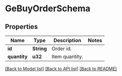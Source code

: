 # GeBuyOrderSchema

## Properties

Name | Type | Description | Notes
------------ | ------------- | ------------- | -------------
**id** | **String** | Order id. | 
**quantity** | **u32** | Item quantity. | 

[[Back to Model list]](../README.md#documentation-for-models) [[Back to API list]](../README.md#documentation-for-api-endpoints) [[Back to README]](../README.md)


